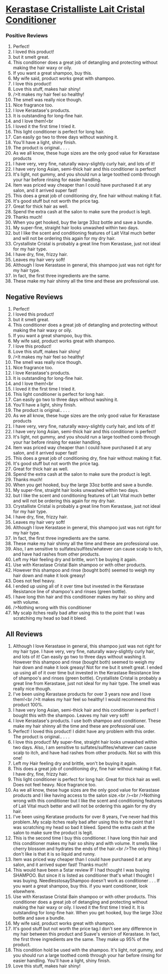 # [Kerastase Cristalliste Lait Cristal Conditioner](https://products.checkmycream.com/products/Kerastase-Cristalliste-Lait-Cristal-Conditioner.html)

### Positive Reviews

<ol>
      <li>Perfect!</li>
      <li>I loved this product!</li>
      <li>but it smelt great.</li>
      <li>This conditioner does a great job of detangling and protecting without making the hair waxy or oily.  </li>
      <li>If you want a great shampoo, buy this.  </li>
      <li>My wife said, product  works great with shampoo.</li>
      <li>I love this product!</li>
      <li>Love this stuff, makes hair shiny!</li>
      <li>/&gt;It makes my hair feel so healthy!</li>
      <li>The smell was really nice though.</li>
      <li>Nice fragrance too.</li>
      <li>I love Kerastase&#x27;s products.</li>
      <li>It is outstanding for long-fine hair.</li>
      <li>and I love them!&lt;br</li>
      <li>I loved it the first time I tried it.  </li>
      <li>This light conditioner is perfect for long hair.</li>
      <li>Can easily go two to three days without washing it.</li>
      <li>You&#x27;ll have a light, shiny finish.</li>
      <li>The product is original.. . . .</li>
      <li>As we all know, these huge sizes are the only good value for Kerastase products</li>
      <li>I have very, very fine, naturally wavy-slightly curly hair, and lots of it!</li>
      <li>I have very long Asian, semi-thick hair and this conditioner is perfect!</li>
      <li>It&#x27;s light, not gummy, and you should run a large toothed comb through your har before rinsing for easier handling.  </li>
      <li>Item was priced way cheaper than I could have purchased it at any salon, and it arrived super fast!  </li>
      <li>This does a great job of conditioning dry, fine hair without making it flat.  </li>
      <li>It&#x27;s good stuff but not worth the price tag.</li>
      <li>Great for thick hair as well.</li>
      <li>Spend the extra cash at the salon to make sure the product is legit.</li>
      <li>Thanks much!</li>
      <li>When you get hooked, buy the large 33oz bottle and save a bundle.</li>
      <li>My super-fine, straight hair looks unwashed within two days.</li>
      <li>but I like the scent and conditioning features of Lait Vital much better and will not be ordering this again for my dry hair.</li>
      <li>Crystalliste Cristal is probably a great line from Kerastase, just not ideal for my hair type.</li>
      <li>I have dry, fine, frizzy hair.</li>
      <li>Leaves my hair very soft!</li>
      <li>Although I love Kerastase in general, this shampoo just was not right for my hair type.</li>
      <li>In fact, the first three ingredients are the same.</li>
      <li>These make my hair shinny all the time and these are professional use.</li>
</ol>


<h2>Negative Reviews</h2>
<ol>
<li> Perfect!</li>
<li> I loved this product!</li>
<li> but it smelt great.</li>
<li> This conditioner does a great job of detangling and protecting without making the hair waxy or oily.  </li>
<li> If you want a great shampoo, buy this.  </li>
<li> My wife said, product  works great with shampoo.</li>
<li> I love this product!</li>
<li> Love this stuff, makes hair shiny!</li>
<li> /&gt;It makes my hair feel so healthy!</li>
<li> The smell was really nice though.</li>
<li> Nice fragrance too.</li>
<li> I love Kerastase&#x27;s products.</li>
<li> It is outstanding for long-fine hair.</li>
<li> and I love them!&lt;br</li>
<li> I loved it the first time I tried it.  </li>
<li> This light conditioner is perfect for long hair.</li>
<li> Can easily go two to three days without washing it.</li>
<li> You&#x27;ll have a light, shiny finish.</li>
<li> The product is original.. . . .</li>
<li> As we all know, these huge sizes are the only good value for Kerastase products</li>
<li> I have very, very fine, naturally wavy-slightly curly hair, and lots of it!</li>
<li> I have very long Asian, semi-thick hair and this conditioner is perfect!</li>
<li> It&#x27;s light, not gummy, and you should run a large toothed comb through your har before rinsing for easier handling.  </li>
<li> Item was priced way cheaper than I could have purchased it at any salon, and it arrived super fast!  </li>
<li> This does a great job of conditioning dry, fine hair without making it flat.  </li>
<li> It&#x27;s good stuff but not worth the price tag.</li>
<li> Great for thick hair as well.</li>
<li> Spend the extra cash at the salon to make sure the product is legit.</li>
<li> Thanks much!</li>
<li> When you get hooked, buy the large 33oz bottle and save a bundle.</li>
<li> My super-fine, straight hair looks unwashed within two days.</li>
<li> but I like the scent and conditioning features of Lait Vital much better and will not be ordering this again for my dry hair.</li>
<li> Crystalliste Cristal is probably a great line from Kerastase, just not ideal for my hair type.</li>
<li> I have dry, fine, frizzy hair.</li>
<li> Leaves my hair very soft!</li>
<li> Although I love Kerastase in general, this shampoo just was not right for my hair type.</li>
<li> In fact, the first three ingredients are the same.</li>
<li> These make my hair shinny all the time and these are professional use.</li>
<li> Also, I am sensitive to sulfates/sulfites/whatever can cause scalp to itch, and have had rashes from other products.</li>
<li> Left my Hair feeling dry and brittle, won&#x27;t be  buying it again.</li>
<li> Use with Kerastase Cristal Bain shampoo or with other products.  </li>
<li> However this shampoo and rinse (bought both) seemed to weigh my hair down and make it look greasy!</li>
<li> Does not feel heavy.</li>
<li> I ended up using all of it over time but invested in the Kerastase Resistance line of shampoo&#x27;s and rinses (green bottle).</li>
<li> I have long thin hair and this conditioner makes my hair so shiny and with volume.</li>
<li> /&gt;Nothing wrong with this conditioner</li>
<li> My scalp itches really bad after using this to the point that I was scratching my head so bad it bleed.</li>
</ol>

<h2>All Reviews</h2>

<ol>
    <li> Although I love Kerastase in general, this shampoo just was not right for my hair type. I have very, very fine, naturally wavy-slightly curly hair, and lots of it! Can easily go two to three days without washing it. However this shampoo and rinse (bought both) seemed to weigh my hair down and make it look greasy! Not for me but it smelt great. I ended up using all of it over time but invested in the Kerastase Resistance line of shampoo&#x27;s and rinses (green bottle). Crystalliste Cristal is probably a great line from Kerastase, just not ideal for my hair type. The smell was really nice though.</li>
    <li> I&#x27;ve been using Kerastase products for over 3 years now and I love them!&lt;br /&gt;It makes my hair feel so healthy! I would recommend this product 100%.</li>
    <li> I have very long Asian, semi-thick hair and this conditioner is perfect! I bought this with the shampoo. Leaves my hair very soft!</li>
    <li> I love Kerastase&#x27;s products. I use both shampoo and conditioner. These make my hair shinny all the time and these are professional use.</li>
    <li> Perfect! I loved this product! I didnt have any problem with this order. The product is original.. . . .</li>
    <li> I love this product! My super-fine, straight hair looks unwashed within two days. Also, I am sensitive to sulfates/sulfites/whatever can cause scalp to itch, and have had rashes from other products. Not so with this one!</li>
    <li> Left my Hair feeling dry and brittle, won&#x27;t be  buying it again.</li>
    <li> This does a great job of conditioning dry, fine hair without making it flat.  I have dry, fine, frizzy hair.</li>
    <li> This light conditioner is perfect for long hair. Great for thick hair as well. Does not feel heavy. Nice fragrance too.</li>
    <li> As we all know, these huge sizes are the only good value for Kerastase products and I like having access to the salon size.&lt;br /&gt;&lt;br /&gt;Nothing wrong with this conditioner but I like the scent and conditioning features of Lait Vital much better and will not be ordering this again for my dry hair.</li>
    <li> I&#x27;ve been using Keratase products for over 8 years, I&#x27;ve never had this problem..My scalp itches really bad after using this to the point that I was scratching my head so bad it bleed. Spend the extra cash at the salon to make sure the product is legit.</li>
    <li> This is the second time I buy this conditioner. I have long thin hair and this conditioner makes my hair so shiny and with volume. It smells like cherry blossom and hydrates the ends of the hair.&lt;br /&gt;The only thing I don&#x27;t like is that it is so liquid and runny.</li>
    <li> Item was priced way cheaper than I could have purchased it at any salon, and it arrived super fast!  Thanks much!</li>
    <li> This would have been a 5star review IF I had thought I was buying SHAMPOO. But since it is listed as conditioner that&#x27;s what I thought I was buying.  NeedlesstosayShampoo doesn&#x27;t work as conditioner . . . If you want a great shampoo, buy this.  if you want conditioner, look elsewhere.</li>
    <li> Use with Kerastase Cristal Bain shampoo or with other products.  This conditioner does a great job of detangling and protecting without making the hair waxy or oily.  I loved it the first time I tried it.  It is outstanding for long-fine hair. When you get hooked, buy the large 33oz bottle and save a bundle.</li>
    <li> My wife said, product  works great with shampoo.</li>
    <li> It&#x27;s good stuff but not worth the price tag.I don&#x27;t see any difference in my hair between this product and Suave&#x27;s version of Kerastase. In fact, the first three ingredients are the same. They make up 95% of the product.</li>
    <li> This condition hold be used with the shampoo.  It&#x27;s light, not gummy, and you should run a large toothed comb through your har before rinsing for easier handling.  You&#x27;ll have a light, shiny finish.</li>
    <li> Love this stuff, makes hair shiny!</li>
</ol>




